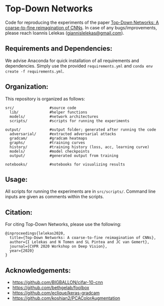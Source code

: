 # Top-Down Networks
Code for reproducing the experiments of the paper [Top-Down Networks: A coarse-to-fine reimagination of CNNs](https://arxiv.org/abs/2004.07629). In case of any bugs/improvements, please reach Ioannis Lelekas ([giannislelekas@gmail.com](mailto:giannislelekas@gmail.com)).

## Requirements and Dependencies:
We advise Anaconda for quick installation of all requirements and dependencies. Simply use the provided `requirements.yml` and `conda env create -f requirements.yml`.

## Organization:
This repository is organized as follows:
```
src/                #source code
  lib/              #helper functions
  models/           #network architectures
  scripts/          #scripts for running the experiments

output/             #output folder; generated after running the code
  adversarial/      #extracted adversarial attacks
  gradcam/          #gradcam heatmaps
  graphs/           #training curves
  history/          #training history (loss, acc, learning curve)
  models/           #model checkpoints
  output/           #generated output from training

notebooks/          #notebooks for visualizing results
```

## Usage:
All scripts for running the experiments are in `src/scripts/`. Command line inputs are given as comments within the scripts.

## Citation:
For citing Top-Down Networks, please use the following:
```
@inproceedings{lelekas2020,
  title={Top-Down Networks: A coarse-to-fine reimagination of CNNs},
  author={I Lelekas and N Tomen and SL Pintea and JC van Gemert},
  journal={CVPR 2020 Workshop on Deep Vision},
  year={2020}
}
```

## Acknowledgements:
- https://github.com/BIGBALLON/cifar-10-cnn
- https://github.com/bethgelab/foolbox
- https://github.com/eclique/keras-gradcam
- https://github.com/koshian2/PCAColorAugmentation

